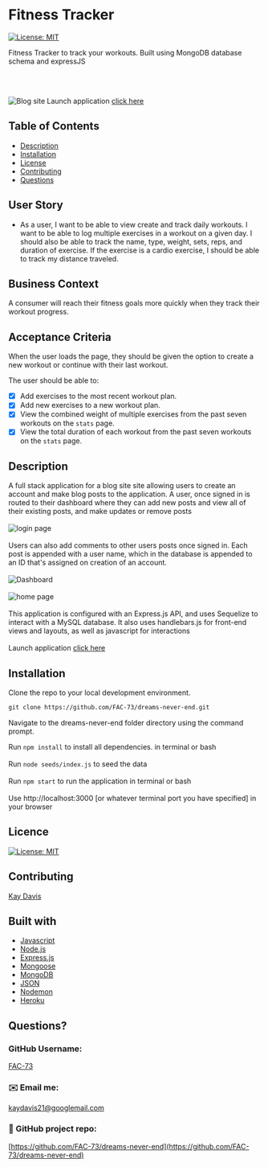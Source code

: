 # Fitness Tracker
[![License: MIT](https://img.shields.io/badge/License-MIT-yellow.svg)](https://opensource.org/licenses/MIT)

Fitness Tracker to track your workouts. Built using MongoDB database schema and expressJS

<br /><br />

![Blog site](https://github.com/FAC-73/dreams-never-end/blob/main/public/assets/Home.png?raw=true)
Launch application [click here](https://boiling-crag-43918.herokuapp.com/?id=60820e67e2042500159b95e7)
<br />

## Table of Contents
- [Description](#description)
- [Installation](#installation)
- [License](#license)
- [Contributing](#contributing)
- [Questions](#questions)

## User Story

* As a user, I want to be able to view create and track daily workouts. I want to be able to log multiple exercises in a workout on a given day. I should also be able to track the name, type, weight, sets, reps, and duration of exercise. If the exercise is a cardio exercise, I should be able to track my distance traveled.

## Business Context

A consumer will reach their fitness goals more quickly when they track their workout progress.

## Acceptance Criteria

When the user loads the page, they should be given the option to create a new workout or continue with their last workout.

The user should be able to:

- [x] Add exercises to the most recent workout plan.
- [x] Add new exercises to a new workout plan.
- [x] View the combined weight of multiple exercises from the past seven workouts on the `stats` page.
- [x] View the total duration of each workout from the past seven workouts on the `stats` page.

## Description
A full stack application for a blog site site allowing users to create an account and make blog posts to the application. 
A user, once signed in is routed to their dashboard where they can add new posts and view all of their existing posts, and make updates or remove posts
<br><br>
![login page](https://github.com/FAC-73/dreams-never-end/blob/main/public/assets/login.png?raw=true)
<br><br>
Users can also add comments to other users posts once signed in. Each post is appended with a user name, which in the database is appended to an ID that's assigned on creation of an account.
<br><br>
![Dashboard](https://github.com/FAC-73/dreams-never-end/blob/main/public/assets/dashboard.png?raw=true)
<br><br>
![home page](https://github.com/FAC-73/dreams-never-end/blob/main/public/assets/Home.png?raw=true)
<br><br>
This application is configured with an Express.js API, and uses Sequelize to interact with a MySQL database.
It also uses handlebars.js for front-end views and layouts, as well as javascript for interactions
<br><br>
Launch application [click here](https://boiling-crag-43918.herokuapp.com/?id=60820e67e2042500159b95e7)


## Installation
Clone the repo to your local development environment.

```md
git clone https://github.com/FAC-73/dreams-never-end.git
```
Navigate to the dreams-never-end folder directory using the command prompt.

Run `npm install` to install all dependencies. in terminal or bash
<br><br>
Run `node seeds/index.js` to seed the data
<br><br>
Run `npm start` to run the application in terminal or bash
<br><br>
Use http://localhost:3000 [or whatever terminal port you have specified] in your browser


## Licence
[![License: MIT](https://img.shields.io/badge/License-MIT-yellow.svg)](https://opensource.org/licenses/MIT)
<br />

## Contributing
[Kay Davis](https://github.com/FAC-73)
<br />

## Built with
- [Javascript](https://www.w3schools.com/jsref/default.asp)
- [Node.js](https://nodejs.org/en/)
- [Express.js](https://expressjs.com/)
- [Mongoose](https://mongoosejs.com/)
- [MongoDB](https://www.mongodb.com/)
- [JSON](https://www.json.org/json-en.html)
- [Nodemon](https://www.npmjs.com/package/nodemon)
- [Heroku](https://heroku.com/)


## Questions?

### GitHub Username:
[FAC-73](https://github.com/FAC-73)

###  ✉️ Email me:
[kaydavis21@googlemail.com](mailto:kaydavis21@googlemail.com)

### 📁 GitHub project repo:
[https://github.com/FAC-73/dreams-never-end](https://github.com/FAC-73/dreams-never-end)


